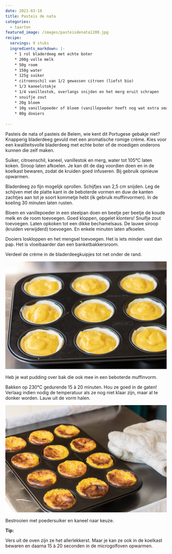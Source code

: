 ```yaml
---
date: 2021-03-18
title: Pasteis de nata
categories:
  - taarten
featured_image: /images/pasteisdenata1200.jpg
recipe:
  servings: 9 stuks
  ingredients_markdown: |-
    * 1 rol bladerdeeg met echte boter
    * 200g volle melk
    * 50g room
    * 150g water
    * 125g suiker
    * citroenschil van 1/2 gewassen citroen (liefst bio)
    * 1/3 kaneelstokje
    * 1/4 vanillestok, overlangs snijden en het merg eruit schrapen
    * snuifje zout
    * 20g bloem 
    * 10g vanillepoeder of bloem (vanillepoeder heeft nog wat extra smaak)
    * 80g dooiers
    
---
```

Pasteis de nata of pasteis de Belem, wie kent dit Portugese gebakje niet?
Knapperig bladerdeeg gevuld met een aromatische romige crème.
Kies voor een kwaliteitsvolle bladerdeeg met echte boter of de moedigen onderons kunnen die zelf maken.


<!--more-->

Suiker, citroenschil, kaneel, vanillestok en merg, water tot 105°C laten koken. Siroop laten afkoelen.
Je kan dit de dag voordien doen en in de koelkast bewaren, zodat de kruiden goed infuseren.
Bij gebruik opnieuw opwarmen.


Bladerdeeg zo fijn mogelijk oprollen. Schijfjes van 2,5 cm snijden. Leg de schijven met de platte kant in de beboterde vormen en duw de kanten zachtjes aan tot je soort kommetje hebt (ik gebruik muffinvormen).
In de koeling 30 minuten laten rusten.

Bloem en vanillepoeder in een steelpan doen en beetje per beetje de koude melk en de room toevoegen. Goed kloppen, opgelet klonters! Snuifje zout toevoegen.
Laten opkoken tot een dikke bechamelsaus.
De lauwe siroop (kruiden verwijderd) toevoegen. En enkele minuten laten afkoelen.

Dooiers loskloppen en het mengsel toevoegen. Het is iets minder vast dan pap.
Het is vloeibaarder dan een banketbakkersroom.

Verdeel de crème in de bladerdeegkuipjes  tot net onder de rand.

![](/images/pasteisdenatastap11200.jpg)

Heb je wat pudding over bak die ook mee in een beboterde muffinvorm.

Bakken op 230°C gedurende 15 à 20 minuten. Hou ze goed in de gaten!
Verlaag indien nodig de temperatuur als ze nog niet klaar zijn, maar al te donker worden.
Lauw uit de vorm halen.

![](/images/pasteisdenatastap21200.jpg)

Bestrooien met poedersuiker en kaneel naar keuze.


<b>Tip: </b>

Vers uit de oven zijn ze het allerlekkerst.
Maar je kan ze ook in de koelkast bewaren en daarna 15 à 20 seconden in de microgolfoven opwarmen.



